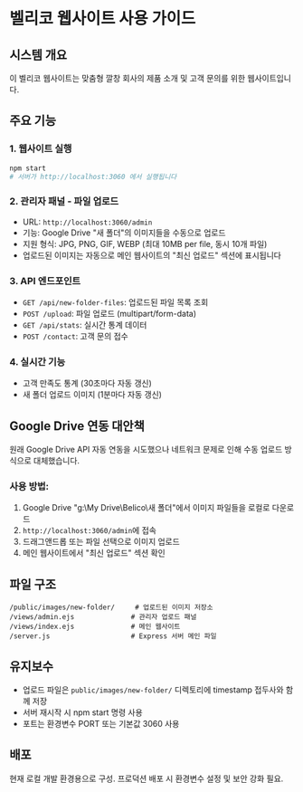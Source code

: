 # 벨리코 웹사이트 사용 가이드

## 시스템 개요
이 벨리코 웹사이트는 맞춤형 깔창 회사의 제품 소개 및 고객 문의를 위한 웹사이트입니다.

## 주요 기능

### 1. 웹사이트 실행
```bash
npm start
# 서버가 http://localhost:3060 에서 실행됩니다
```

### 2. 관리자 패널 - 파일 업로드
- URL: `http://localhost:3060/admin`
- 기능: Google Drive "새 폴더"의 이미지들을 수동으로 업로드
- 지원 형식: JPG, PNG, GIF, WEBP (최대 10MB per file, 동시 10개 파일)
- 업로드된 이미지는 자동으로 메인 웹사이트의 "최신 업로드" 섹션에 표시됩니다

### 3. API 엔드포인트
- `GET /api/new-folder-files`: 업로드된 파일 목록 조회
- `POST /upload`: 파일 업로드 (multipart/form-data)
- `GET /api/stats`: 실시간 통계 데이터
- `POST /contact`: 고객 문의 접수

### 4. 실시간 기능
- 고객 만족도 통계 (30초마다 자동 갱신)
- 새 폴더 업로드 이미지 (1분마다 자동 갱신)

## Google Drive 연동 대안책
원래 Google Drive API 자동 연동을 시도했으나 네트워크 문제로 인해 수동 업로드 방식으로 대체했습니다.

### 사용 방법:
1. Google Drive "g:\My Drive\Belico\새 폴더"에서 이미지 파일들을 로컬로 다운로드
2. `http://localhost:3060/admin`에 접속
3. 드래그앤드롭 또는 파일 선택으로 이미지 업로드
4. 메인 웹사이트에서 "최신 업로드" 섹션 확인

## 파일 구조
```
/public/images/new-folder/     # 업로드된 이미지 저장소
/views/admin.ejs              # 관리자 업로드 패널
/views/index.ejs              # 메인 웹사이트
/server.js                    # Express 서버 메인 파일
```

## 유지보수
- 업로드 파일은 `public/images/new-folder/` 디렉토리에 timestamp 접두사와 함께 저장
- 서버 재시작 시 npm start 명령 사용
- 포트는 환경변수 PORT 또는 기본값 3060 사용

## 배포
현재 로컬 개발 환경용으로 구성. 프로덕션 배포 시 환경변수 설정 및 보안 강화 필요.